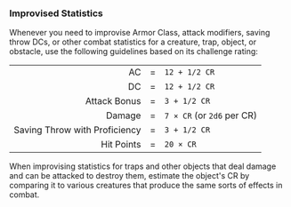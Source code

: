 ### Improvised Statistics

Whenever you need to improvise Armor Class, attack modifiers, saving throw DCs, or other combat statistics for a creature, trap, object, or obstacle, use the following guidelines based on its challenge rating:

|                               |   |                            |
|------------------------------:|:-:|:---------------------------|
|                            AC | = | `12 + 1/2 CR`              |
|                            DC | = | `12 + 1/2 CR`              |
|                  Attack Bonus | = | `3 + 1/2 CR`               |
|                        Damage | = | `7 × CR` (or `2d6` per CR) |
| Saving Throw with Proficiency | = | `3 + 1/2 CR`               |
|                    Hit Points | = | `20 × CR`                  |

When improvising statistics for traps and other objects that deal damage and can be attacked to destroy them, estimate the object's CR by comparing it to various creatures that produce the same sorts of effects in combat.
